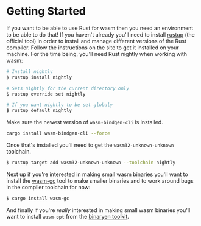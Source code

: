 # Getting Started

If you want to be able to use Rust for wasm then you need an environment to be able to do that! If
you haven't already you'll need to install [rustup][rustup] (the official tool) in order to install
and manage different versions of the Rust compiler. Follow the instructions on the site to get it
installed on your machine. For the time being, you'll need Rust nightly when working with wasm:

```bash
# Install nightly
$ rustup install nightly

# Sets nightly for the current directory only
$ rustup override set nightly

# If you want nightly to be set globaly
$ rustup default nightly
```

Make sure the newest version of `wasm-bindgen-cli` is installed.

```bash
cargo install wasm-bindgen-cli --force
```

Once that's installed you'll need to get the `wasm32-unknown-unknown` toolchain.

```bash
$ rustup target add wasm32-unknown-unknown --toolchain nightly
```

Next up if you're interested in making small wasm binaries you'll want to
install the [wasm-gc][wasm-gc] tool to make smaller binaries and to work around bugs
in the compiler toolchain for now:

```bash
$ cargo install wasm-gc
```

And finally if you're *really* interested in making small wasm binaries you'll
want to install `wasm-opt` from the [binaryen toolkit][binaryen].

[rustup]: https://www.rustup.rs/
[binaryen]: https://github.com/WebAssembly/binaryen
[wasm-gc]: https://github.com/alexcrichton/wasm-gc
